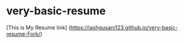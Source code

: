 # very-basic-resume
[This is My Resume link] (https://jashgusani123.github.io/very-basic-resume-Fork/)

